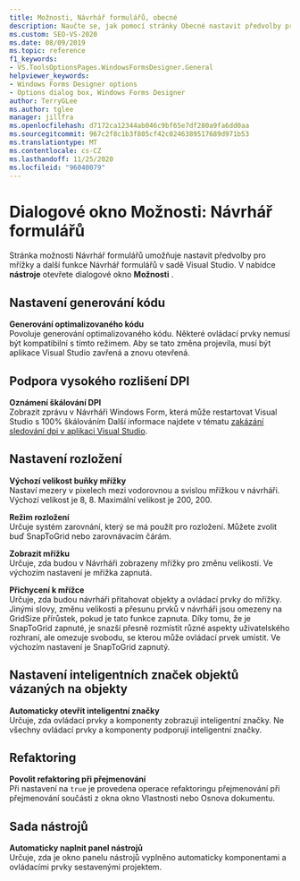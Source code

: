 ```yaml
---
title: Možnosti, Návrhář formulářů, obecné
description: Naučte se, jak pomocí stránky Obecné nastavit předvolby pro mřížky a další funkce Návrhář formulářů v sadě Visual Studio.
ms.custom: SEO-VS-2020
ms.date: 08/09/2019
ms.topic: reference
f1_keywords:
- VS.ToolsOptionsPages.WindowsFormsDesigner.General
helpviewer_keywords:
- Windows Forms Designer options
- Options dialog box, Windows Forms Designer
author: TerryGLee
ms.author: tglee
manager: jillfra
ms.openlocfilehash: d7172ca12344ab046c9bf65e7df280a9fa6dd0aa
ms.sourcegitcommit: 967c2f8c1b3f805cf42c0246389517689d971b53
ms.translationtype: MT
ms.contentlocale: cs-CZ
ms.lasthandoff: 11/25/2020
ms.locfileid: "96040079"
---
```

# <a name="options-dialog-box-windows-forms-designer"></a>Dialogové okno Možnosti: Návrhář formulářů

Stránka možnosti Návrhář formulářů umožňuje nastavit předvolby pro mřížky a další funkce Návrhář formulářů v sadě Visual Studio. V nabídce **nástroje** otevřete dialogové okno **Možnosti** .

## <a name="code-generation-settings"></a>Nastavení generování kódu

**Generování optimalizovaného kódu**\
Povoluje generování optimalizovaného kódu. Některé ovládací prvky nemusí být kompatibilní s tímto režimem. Aby se tato změna projevila, musí být aplikace Visual Studio zavřená a znovu otevřená.

## <a name="high-dpi-support"></a>Podpora vysokého rozlišení DPI

**Oznámení škálování DPI**\
Zobrazit zprávu v Návrháři Windows Form, která může restartovat Visual Studio s 100% škálováním Další informace najdete v tématu [zakázání sledování dpi v aplikaci Visual Studio](/dotnet/framework/winforms/disable-dpi-awareness-visual-studio).

## <a name="layout-settings"></a>Nastavení rozložení

**Výchozí velikost buňky mřížky**\
Nastaví mezery v pixelech mezi vodorovnou a svislou mřížkou v návrháři. Výchozí velikost je 8, 8. Maximální velikost je 200, 200.

**Režim rozložení**\
Určuje systém zarovnání, který se má použít pro rozložení. Můžete zvolit buď SnapToGrid nebo zarovnávacím čárám.

**Zobrazit mřížku**\
Určuje, zda budou v Návrháři zobrazeny mřížky pro změnu velikosti. Ve výchozím nastavení je mřížka zapnutá.

**Přichycení k mřížce**\
Určuje, zda budou návrháři přitahovat objekty a ovládací prvky do mřížky. Jinými slovy, změnu velikosti a přesunu prvků v návrháři jsou omezeny na GridSize přírůstek, pokud je tato funkce zapnuta. Díky tomu, že je SnapToGrid zapnuté, je snazší přesně rozmístit různé aspekty uživatelského rozhraní, ale omezuje svobodu, se kterou může ovládací prvek umístit. Ve výchozím nastavení je SnapToGrid zapnutý.

## <a name="object-bound-smart-tag-settings"></a>Nastavení inteligentních značek objektů vázaných na objekty

**Automaticky otevřít inteligentní značky**\
Určuje, zda ovládací prvky a komponenty zobrazují inteligentní značky. Ne všechny ovládací prvky a komponenty podporují inteligentní značky.

## <a name="refactoring"></a>Refaktoring

**Povolit refaktoring při přejmenování**\
Při nastavení na `true` je provedena operace refaktoringu přejmenování při přejmenování součásti z okna okno Vlastnosti nebo Osnova dokumentu.

## <a name="toolbox"></a>Sada nástrojů

**Automaticky naplnit panel nástrojů**\
Určuje, zda je okno panelu nástrojů vyplněno automaticky komponentami a ovládacími prvky sestavenými projektem.
